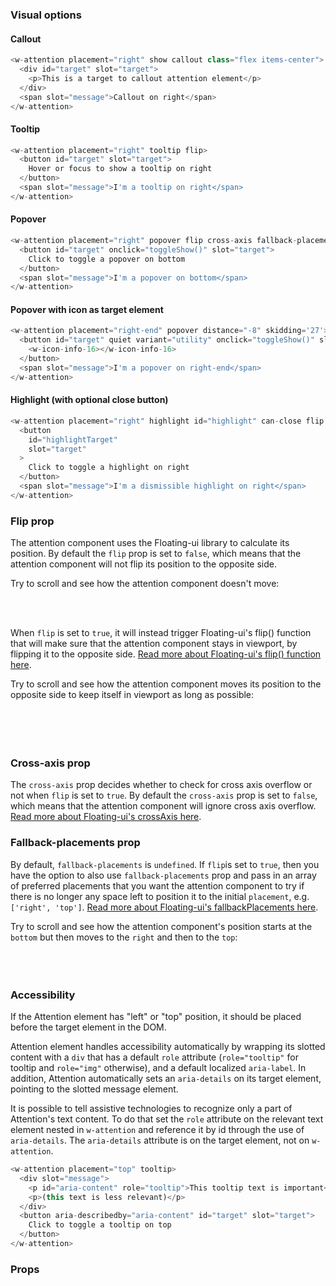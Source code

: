### Visual options

#### Callout

```js
<w-attention placement="right" show callout class="flex items-center">
  <div id="target" slot="target">
    <p>This is a target to callout attention element</p>
  </div>
  <span slot="message">Callout on right</span>
</w-attention>
```

#### Tooltip

```js
<w-attention placement="right" tooltip flip>
  <button id="target" slot="target">
    Hover or focus to show a tooltip on right
  </button>
  <span slot="message">I'm a tooltip on right</span>
</w-attention>
```

#### Popover

```js
<w-attention placement="right" popover flip cross-axis fallback-placements='["left", "bottom", "top"]'>
  <button id="target" onclick="toggleShow()" slot="target">
    Click to toggle a popover on bottom
  </button>
  <span slot="message">I'm a popover on bottom</span>
</w-attention>
```

#### Popover with icon as target element

```js
<w-attention placement="right-end" popover distance="-8" skidding='27'>
  <button id="target" quiet variant="utility" onclick="toggleShow()" slot="target">
    <w-icon-info-16></w-icon-info-16>
  </button>
  <span slot="message">I'm a popover on right-end</span>
</w-attention>
```

#### Highlight (with optional close button)

```js
<w-attention placement="right" highlight id="highlight" can-close flip fallback-placements='["top"]'>
  <button
    id="highlightTarget"
    slot="target"
  >
    Click to toggle a highlight on right
  </button>
  <span slot="message">I'm a dismissible highlight on right</span>
</w-attention>
```
### Flip prop
The attention component uses the Floating-ui library to calculate its position. By default the `flip` prop is set to `false`, which means that the attention component will not flip its position to the opposite side.

Try to scroll and see how the attention component doesn't move:

<attention-static-example />
<br>
<br>

When `flip` is set to `true`, it will instead trigger Floating-ui's flip() function that will make sure that the attention component stays in viewport, by flipping it to the opposite side. <a target="_blank" href="https://floating-ui.com/docs/flip">Read more about Floating-ui's flip() function here</a>.

Try to scroll and see how the attention component moves its position to the opposite side to keep itself in viewport as long as possible:
<br>
<br>
<br>
<attention-flip-example />
<br>
<br>

### Cross-axis prop
The `cross-axis` prop decides whether to check for cross axis overflow or not when `flip` is set to `true`. By default the `cross-axis` prop is set to `false`, which means that the attention component will ignore cross axis overflow. <a target="_blank" href="https://floating-ui.com/docs/flip#crossaxis">Read more about Floating-ui's crossAxis here</a>.

### Fallback-placements prop
By default, `fallback-placements` is `undefined`. If `flip`is set to `true`, then you have the option to also use `fallback-placements` prop and pass in an array of preferred placements that you want the attention component to try if there is no longer any space left to position it to the initial `placement`, e.g. `['right', 'top']`. <a target="_blank" href="https://floating-ui.com/docs/flip#fallbackplacements">Read more about Floating-ui's fallbackPlacements here</a>.

Try to scroll and see how the attention component's position starts at the `bottom` but then moves to the `right` and then to the `top`: 
<br>
<br>
<br>
<attention-fallback-placements-example />
<br>

### Accessibility
If the Attention element has "left" or "top" position, it should be placed before the target element in the DOM.

Attention element handles accessibility automatically by wrapping its slotted content with a `div` that has a default `role` attribute (`role="tooltip"` for tooltip and `role="img"` otherwise), and a default localized `aria-label`. In addition, Attention automatically sets an `aria-details` on its target element, pointing to the slotted message element.

It is possible to tell assistive technologies to recognize only a part of Attention's text content. To do that set the `role` attribute on the relevant text element nested in `w-attention` and reference it by id through the use of `aria-details`. The `aria-details` attribute is on the target element, not on `w-attention`.

```js
<w-attention placement="top" tooltip>
  <div slot="message">
    <p id="aria-content" role="tooltip">This tooltip text is important</p>
    <p>(this text is less relevant)</p>
  </div>
  <button aria-describedby="aria-content" id="target" slot="target">
    Click to toggle a tooltip on top
  </button>
</w-attention>
```

### Props

<api-table type="elements" component="Attention" />
